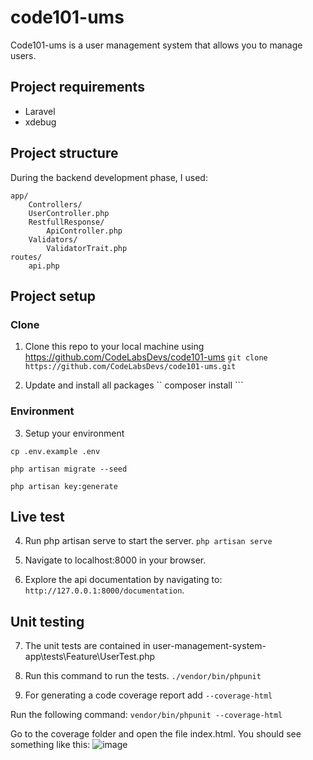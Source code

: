 # code101-ums
Code101-ums is a user management system that allows you to manage users.

## Project requirements

* Laravel
* xdebug

## Project structure
During the backend development phase, I used:

```
app/
    Controllers/
    UserController.php
    RestfullResponse/
        ApiController.php
    Validators/
        ValidatorTrait.php
routes/
    api.php
```
## Project setup

### Clone

1. Clone this repo to your local machine using https://github.com/CodeLabsDevs/code101-ums
``` git clone https://github.com/CodeLabsDevs/code101-ums.git ```

2. Update and install all packages
`` composer install ```


### Environment
3. Setup your environment

``` cp .env.example .env ```

``` php artisan migrate --seed ```

``` php artisan key:generate ```



## Live test
4. Run php artisan serve to start the server.
``` php artisan serve ```

5. Navigate to localhost:8000 in your browser.
6. Explore the api documentation by navigating to: `http://127.0.0.1:8000/documentation`.

## Unit testing
7. The unit tests are contained in user-management-system-app\tests\Feature\UserTest.php
8. Run this command to run the tests.
``` ./vendor/bin/phpunit ```

9. For generating a code coverage report add `--coverage-html`

Run the following command:
```vendor/bin/phpunit --coverage-html```

Go to the coverage folder and open the file index.html.
You should see something like this:
![image](https://github.com/CodeLabsDevs/code101-ums/raw/develop/doc/coverage.PNG)

